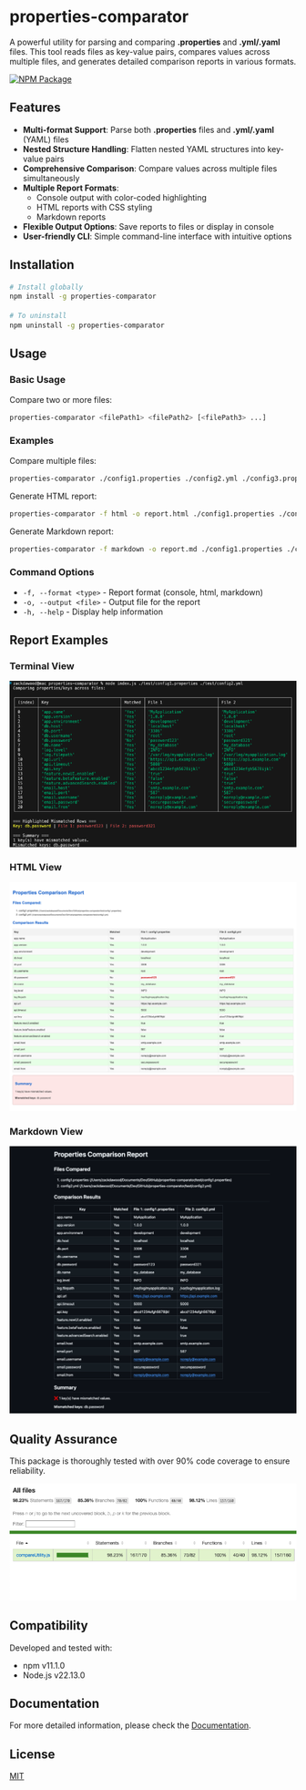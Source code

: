 # properties-comparator

A powerful utility for parsing and comparing **.properties** and **.yml/.yaml** files. This tool reads files as key-value pairs, compares values across multiple files, and generates detailed comparison reports in various formats.

[![NPM Package](https://img.shields.io/npm/v/properties-comparator.svg)](https://www.npmjs.com/package/properties-comparator)

## Features

- **Multi-format Support**: Parse both **.properties** files and **.yml/.yaml** (YAML) files
- **Nested Structure Handling**: Flatten nested YAML structures into key-value pairs
- **Comprehensive Comparison**: Compare values across multiple files simultaneously
- **Multiple Report Formats**:
  - Console output with color-coded highlighting
  - HTML reports with CSS styling
  - Markdown reports
- **Flexible Output Options**: Save reports to files or display in console
- **User-friendly CLI**: Simple command-line interface with intuitive options

## Installation

```bash
# Install globally
npm install -g properties-comparator

# To uninstall
npm uninstall -g properties-comparator
```

## Usage

### Basic Usage

Compare two or more files:

```bash
properties-comparator <filePath1> <filePath2> [<filePath3> ...]
```

### Examples

Compare multiple files:
```bash
properties-comparator ./config1.properties ./config2.yml ./config3.properties
```

Generate HTML report:
```bash
properties-comparator -f html -o report.html ./config1.properties ./config2.yml
```

Generate Markdown report:
```bash
properties-comparator -f markdown -o report.md ./config1.properties ./config2.yml
```

### Command Options

- `-f, --format <type>` - Report format (console, html, markdown)
- `-o, --output <file>` - Output file for the report
- `-h, --help` - Display help information

## Report Examples

### Terminal View
![Terminal Report](./screenshots/TerminalTable.png)

### HTML View
![HTML Report](./screenshots/HtmlReport.png)

### Markdown View
![Markdown Report](./screenshots/MarkDownReport.png)

## Quality Assurance

This package is thoroughly tested with over 90% code coverage to ensure reliability.

![Test Coverage](./screenshots/TestCoverage.png)

## Compatibility

Developed and tested with:
- npm v11.1.0
- Node.js v22.13.0

## Documentation

For more detailed information, please check the [Documentation](DOCUMENTATION.md).

## License

[MIT](LICENSE)

